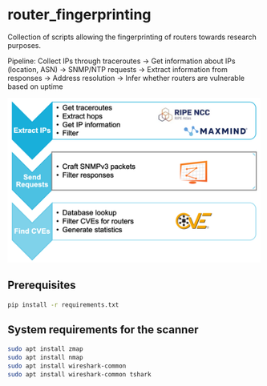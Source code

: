 # router_fingerprinting

Collection of scripts allowing the fingerprinting of routers towards research purposes. 

Pipeline:
Collect IPs through traceroutes -> Get information about IPs (location, ASN) -> SNMP/NTP requests -> Extract information from responses -> Address resolution -> Infer whether routers are vulnerable based on uptime

![Pipeline](pipeline.png)

## Prerequisites
```bash
pip install -r requirements.txt
```

## System requirements for the scanner
```bash
sudo apt install zmap
sudo apt install nmap
sudo apt install wireshark-common
sudo apt install wireshark-common tshark
```